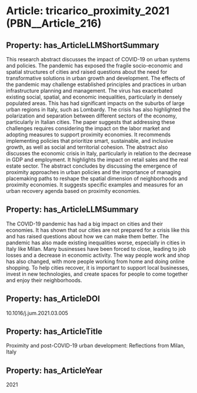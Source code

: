 # Article: __tricarico_proximity_2021__ (PBN__Article_216)

## Property: has_ArticleLLMShortSummary

This research abstract discusses the impact of COVID-19 on urban systems and policies. The pandemic has exposed the fragile socio-economic and spatial structures of cities and raised questions about the need for transformative solutions in urban growth and development. The effects of the pandemic may challenge established principles and practices in urban infrastructure planning and management. The virus has exacerbated existing social, spatial, and economic inequalities, particularly in densely populated areas. This has had significant impacts on the suburbs of large urban regions in Italy, such as Lombardy. The crisis has also highlighted the polarization and separation between different sectors of the economy, particularly in Italian cities. The paper suggests that addressing these challenges requires considering the impact on the labor market and adopting measures to support proximity economies. It recommends implementing policies that prioritize smart, sustainable, and inclusive growth, as well as social and territorial cohesion. The abstract also discusses the economic crisis in Italy, particularly in relation to the decrease in GDP and employment. It highlights the impact on retail sales and the real estate sector. The abstract concludes by discussing the emergence of proximity approaches in urban policies and the importance of managing placemaking paths to reshape the spatial dimension of neighborhoods and proximity economies. It suggests specific examples and measures for an urban recovery agenda based on proximity economies.

## Property: has_ArticleLLMSummary

The COVID-19 pandemic has had a big impact on cities and their economies. It has shown that our cities are not prepared for a crisis like this and has raised questions about how we can make them better. The pandemic has also made existing inequalities worse, especially in cities in Italy like Milan. Many businesses have been forced to close, leading to job losses and a decrease in economic activity. The way people work and shop has also changed, with more people working from home and doing online shopping. To help cities recover, it is important to support local businesses, invest in new technologies, and create spaces for people to come together and enjoy their neighborhoods.

## Property: has_ArticleDOI

10.1016/j.jum.2021.03.005

## Property: has_ArticleTitle

Proximity and post-COVID-19 urban development: Reflections from Milan, Italy

## Property: has_ArticleYear

2021

